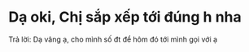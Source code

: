 # Dạ oki, Chị sắp xếp tới đúng h nha

Trả lời: Dạ vâng ạ, cho mình số đt để hôm đó tới mình gọi với ạ